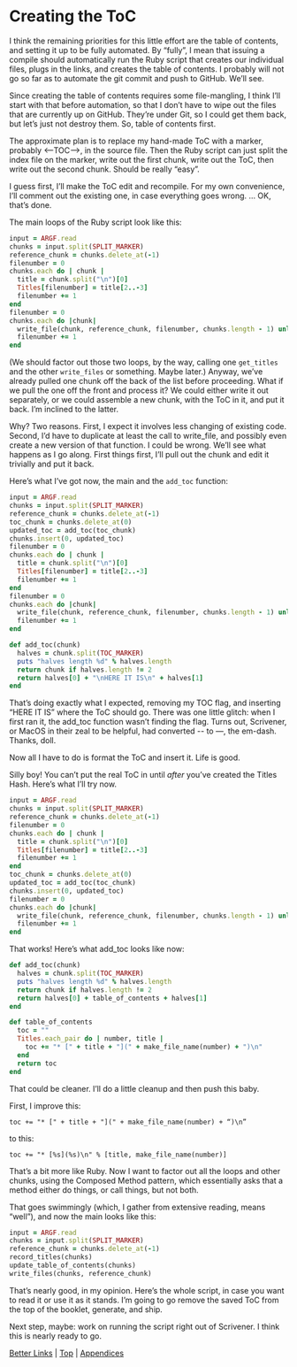 # Creating the ToC #

I think the remaining priorities for this little effort are the table of contents, and setting it up to be fully automated. By “fully”, I mean that issuing a compile should automatically run the Ruby script that creates our individual files, plugs in the links, and creates the table of contents. I probably will not go so far as to automate the git commit and push to GitHub. We’ll see.

Since creating the table of contents requires some file-mangling, I think I’ll start with that before automation, so that I don’t have to wipe out the files that are currently up on GitHub. They’re under Git, so I could get them back, but let’s just not destroy them. So, table of contents first.

The approximate plan is to replace my hand-made ToC with a marker, probably \<—TOC—>, in the source file. Then the Ruby script can just split the index file on the marker, write out the first chunk, write out the ToC, then write out the second chunk. Should be really “easy”. 

I guess first, I’ll make the ToC edit and recompile. For my own convenience, I’ll comment out the existing one, in case everything goes wrong. … OK, that’s done.

The main loops of the Ruby script look like this:

```ruby
input = ARGF.read
chunks = input.split(SPLIT_MARKER)
reference_chunk = chunks.delete_at(-1)
filenumber = 0
chunks.each do | chunk |
  title = chunk.split("\n")[0]
  Titles[filenumber] = title[2..-3]
  filenumber += 1
end
filenumber = 0
chunks.each do |chunk|
  write_file(chunk, reference_chunk, filenumber, chunks.length - 1) unless chunk.length < 1
  filenumber += 1
end
```

(We should factor out those two loops, by the way, calling one `get_titles` and the other `write_files` or something. Maybe later.) Anyway, we’ve already pulled one chunk off the back of the list before proceeding. What if we pull the one off the front and process it? We could either write it out separately, or we could assemble a new chunk, with the ToC in it, and put it back. I’m inclined to the latter.

Why? Two reasons. First, I expect it involves less changing of existing code. Second, I’d have to duplicate at least the call to write_file, and possibly even create a new version of that function. I could be wrong. We’ll see what happens as I go along. First things first, I’ll pull out the chunk and edit it trivially and put it back.

Here’s what I’ve got now, the main and the `add_toc` function:

```ruby
input = ARGF.read
chunks = input.split(SPLIT_MARKER)
reference_chunk = chunks.delete_at(-1)
toc_chunk = chunks.delete_at(0)
updated_toc = add_toc(toc_chunk)
chunks.insert(0, updated_toc)
filenumber = 0
chunks.each do | chunk |
  title = chunk.split("\n")[0]
  Titles[filenumber] = title[2..-3]
  filenumber += 1
end
filenumber = 0
chunks.each do |chunk|
  write_file(chunk, reference_chunk, filenumber, chunks.length - 1) unless chunk.length < 1
  filenumber += 1
end

def add_toc(chunk)
  halves = chunk.split(TOC_MARKER)
  puts "halves length %d" % halves.length
  return chunk if halves.length != 2
  return halves[0] + "\nHERE IT IS\n" + halves[1]
end
```

That’s doing exactly what I expected, removing my TOC flag, and inserting “HERE IT IS” where the ToC should go. There was one little glitch: when I first ran it, the add_toc function wasn’t finding the flag. Turns out, Scrivener, or MacOS in their zeal to be helpful, had converted -- to —, the em-dash. Thanks, doll. 

Now all I have to do is format the ToC and insert it. Life is good.

Silly boy! You can’t put the real ToC in until *after* you’ve created the Titles Hash. Here’s what I’ll try now.

```ruby
input = ARGF.read
chunks = input.split(SPLIT_MARKER)
reference_chunk = chunks.delete_at(-1)
filenumber = 0
chunks.each do | chunk |
  title = chunk.split("\n")[0]
  Titles[filenumber] = title[2..-3]
  filenumber += 1
end
toc_chunk = chunks.delete_at(0)
updated_toc = add_toc(toc_chunk)
chunks.insert(0, updated_toc)
filenumber = 0
chunks.each do |chunk|
  write_file(chunk, reference_chunk, filenumber, chunks.length - 1) unless chunk.length < 1
  filenumber += 1
end
```

That works! Here’s what add_toc looks like now:

```ruby
def add_toc(chunk)
  halves = chunk.split(TOC_MARKER)
  puts "halves length %d" % halves.length
  return chunk if halves.length != 2
  return halves[0] + table_of_contents + halves[1]
end

def table_of_contents
  toc = ""
  Titles.each_pair do | number, title |
    toc += "* [" + title + "](" + make_file_name(number) + ")\n"  
  end
  return toc
end
```

That could be cleaner. I’ll do a little cleanup and then push this baby.

First, I improve this:

`toc += "* [" + title + "](" + make_file_name(number) + “)\n”`

to this:

`toc += "* [%s](%s)\n" % [title, make_file_name(number)] `

That’s a bit more like Ruby. Now I want to factor out all the loops and other chunks, using the Composed Method pattern, which essentially asks that a method either do things, or call things, but not both. 

That goes swimmingly (which, I gather from extensive reading, means “well”), and now the main looks like this:

```ruby
input = ARGF.read
chunks = input.split(SPLIT_MARKER)
reference_chunk = chunks.delete_at(-1)
record_titles(chunks)
update_table_of_contents(chunks)
write_files(chunks, reference_chunk)
```

That’s nearly good, in my opinion. Here’s the whole script, in case you want to read it or use it as it stands. I’m going to go remove the saved ToC from the top of the booklet, generate, and ship.

Next step, maybe: work on running the script right out of Scrivener. I think this is nearly ready to go.




[Better Links](17.html) | [Top](index.html) | [Appendices](19.html)




[ScreenShot2018-06-17at5.43.41AM]: ScreenShot2018-06-17at5.43.41AM.png

[ScreenShot2018-06-15at3.48.45AM]: ScreenShot2018-06-15at3.48.45AM.png

[ScreenShot2018-06-15at3.56.55AM]: ScreenShot2018-06-15at3.56.55AM.png

[ScreenShot2018-06-15at3.59.33AM]: ScreenShot2018-06-15at3.59.33AM.png

[ScreenShot2018-06-15at4.15.13AM]: ScreenShot2018-06-15at4.15.13AM.png

[ScreenShot2018-06-15at4.31.51AM]: ScreenShot2018-06-15at4.31.51AM.png

[ScreenShot2018-06-15at4.33.00AM]: ScreenShot2018-06-15at4.33.00AM.png

[ScreenShot2018-06-15at4.34.19AM]: ScreenShot2018-06-15at4.34.19AM.png

[ScreenShot2018-06-15at4.35.50AM]: ScreenShot2018-06-15at4.35.50AM.png

[ScreenShot2018-06-15at4.53.51AM]: ScreenShot2018-06-15at4.53.51AM.png

[ScreenShot2018-06-15at4.55.43AM]: ScreenShot2018-06-15at4.55.43AM.png

[ScreenShot2018-06-15at5.07.22AM]: ScreenShot2018-06-15at5.07.22AM.png

[ScreenShot2018-06-15at5.12.50AM]: ScreenShot2018-06-15at5.12.50AM.png

[ScreenShot2018-06-15at5.14.54AM]: ScreenShot2018-06-15at5.14.54AM.png

[ScreenShot2018-06-15at9.24.21AM]: ScreenShot2018-06-15at9.24.21AM.png

[ScreenShot2018-06-15at9.59.53AM]: ScreenShot2018-06-15at9.59.53AM.png

[ScreenShot2018-06-16at7.47.10AM]: ScreenShot2018-06-16at7.47.10AM.png

[ScreenShot2018-06-17at6.41.19AM]: ScreenShot2018-06-17at6.41.19AM.png

[ScreenShot2018-06-17at7.05.30AM]: ScreenShot2018-06-17at7.05.30AM.png

[ScreenShot2018-06-17at8.13.28PM]: ScreenShot2018-06-17at8.13.28PM.png

[ScreenShot2018-06-18at9.45.26AM]: ScreenShot2018-06-18at9.45.26AM.png

[ScreenShot2018-06-17at6.06.28AM]: ScreenShot2018-06-17at6.06.28AM.png

